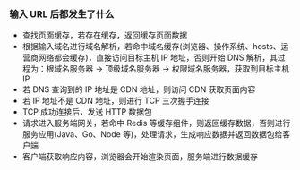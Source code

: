### 输入 URL 后都发生了什么

- 查找页面缓存，若存在缓存，返回缓存页面数据
- 根据输入域名进行域名解析，若命中域名缓存(浏览器、操作系统、hosts、运营商网络都会缓存)，直接访问目标主机 IP 地址，否则开始 DNS 解析，其过程为：根域名服务器 → 顶级域名服务器 → 权限域名服务器，获取到目标主机 IP
- 若 DNS 查询到的 IP 地址是 CDN 地址，则访问 CDN 获取页面内容
- 若 IP 地址不是 CDN 地址，则进行 TCP 三次握手连接
- TCP 成功连接后，发送 HTTP 数据包
- 请求进入服务端网关，若命中 Redis 等缓存组件，则返回缓存数据，否则进行服务应用(Java、Go、Node 等)，处理请求，生成响应数据并返回数据包给客户端
- 客户端获取响应内容，浏览器会开始渲染页面，服务端进行数据缓存
